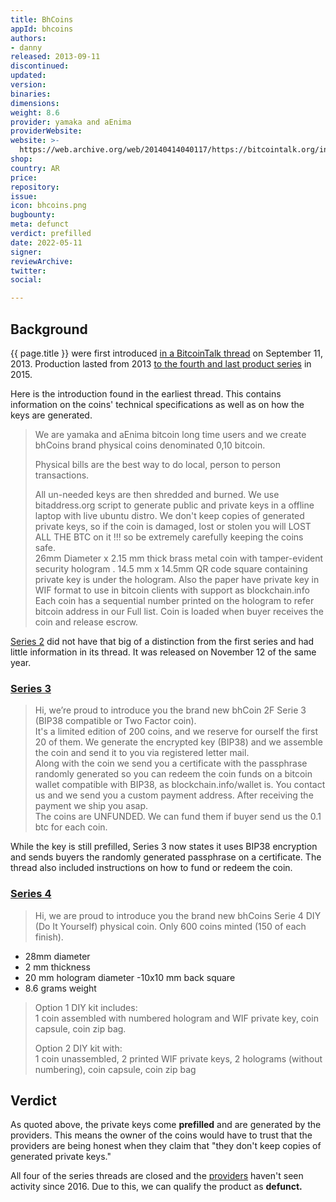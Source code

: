 ```yaml
---
title: BhCoins
appId: bhcoins
authors:
- danny
released: 2013-09-11
discontinued: 
updated: 
version: 
binaries: 
dimensions: 
weight: 8.6
provider: yamaka and aEnima
providerWebsite: 
website: >-
  https://web.archive.org/web/20140414040117/https://bitcointalk.org/index.php?topic=292223.0
shop: 
country: AR
price: 
repository: 
issue: 
icon: bhcoins.png
bugbounty: 
meta: defunct
verdict: prefilled
date: 2022-05-11
signer: 
reviewArchive: 
twitter: 
social: 

---
```


## Background

{{ page.title }} were first introduced [in a BitcoinTalk thread](https://web.archive.org/web/20140414040117/https://bitcointalk.org/index.php?topic=292223.0) on September 11, 2013. Production lasted from 2013 [to the fourth and last product series](https://bitcointalk.org/index.php?topic=951699.0) in 2015.

Here is the introduction found in the earliest thread. This contains information on the coins' technical specifications as well as on how the keys are generated.

> We are yamaka and aEnima bitcoin long time users and we create bhCoins brand physical coins denominated 0,10 bitcoin.
>
> Physical bills are the best way to do local, person to person transactions.
>
> All un-needed keys are then shredded and burned. We use bitaddress.org script to generate public and private keys in a offline laptop with live ubuntu distro. We don't keep copies of generated private keys, so if the coin is damaged, lost or stolen you will LOST ALL THE BTC on it !!! so be extremely carefully keeping the coins safe.<br />
26mm Diameter x 2.15 mm thick brass metal coin with tamper-evident security hologram . 14.5 mm x 14.5mm QR code square containing private key is under the hologram. Also the paper have private key in WIF format to use in bitcoin clients with support as blockchain.info <br />
Each coin has a sequential number printed on the hologram to refer bitcoin address in our Full list. Coin is loaded when buyer receives the coin and release escrow.

[Series 2](https://bitcointalk.org/index.php?topic=331084.msg3551411#msg3551411) did not have that big of a distinction from the first series and had little information in its thread. It was released on November 12 of the same year.

### [Series 3](https://bitcointalk.org/index.php?topic=794678.0)

> Hi, we’re proud to introduce you the brand new bhCoin 2F Serie 3 (BIP38 compatible or Two Factor coin). <br />
It's a limited edition of 200 coins, and we reserve for ourself the first 20 of them. We generate the encrypted key (BIP38) and we assemble the coin and send it to you via registered letter mail. <br />
Along with the coin we send you a certificate with the passphrase randomly generated so you can redeem the coin funds on a bitcoin wallet compatible with BIP38, as blockchain.info/wallet is. You contact us and we send you a custom payment address. After receiving the payment we ship you asap. <br />
The coins are UNFUNDED. We can fund them if buyer send us the 0.1 btc for each coin.

While the key is still prefilled, Series 3 now states it uses BIP38 encryption and sends buyers the randomly generated passphrase on a certificate. The thread also included instructions on how to fund or redeem the coin.

### [Series 4](https://bitcointalk.org/index.php?topic=951699.0)

> Hi, we are proud to introduce you the brand new bhCoins Serie 4 DIY (Do It Yourself) physical coin. Only 600 coins minted (150 of each finish).
> 
  - 28mm diameter
  - 2 mm thickness
  - 20 mm hologram diameter
  -10x10 mm back square
  - 8.6 grams weight
>
> Option 1 DIY kit includes: <br />
  1 coin assembled with numbered hologram and WIF private key, coin capsule, coin zip bag.
>
> Option 2 DIY kit with: <br />
   1 coin unassembled, 2 printed WIF private keys, 2 holograms (without numbering), coin capsule, coin zip bag
   

## Verdict

As quoted above, the private keys come **prefilled** and are generated by the providers. This means the owner of the coins would have to trust that the providers are being honest when they claim that "they don't keep copies of generated private keys."

All four of the series threads are closed and the [providers](https://bitcointalk.org/index.php?action=profile;u=182174) haven't seen activity since 2016. Due to this, we can qualify the product as **defunct.**
